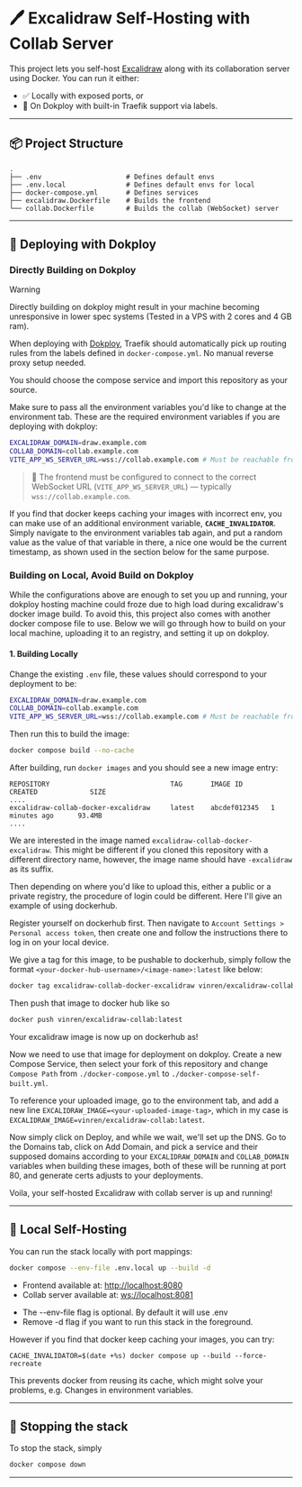 # 🖊️ Excalidraw Self-Hosting with Collab Server

This project lets you self-host [Excalidraw](https://excalidraw.com/) along with its collaboration server using Docker. You can run it either:

* ✅ Locally with exposed ports, or
* 🚀 On Dokploy with built-in Traefik support via labels.

---

## 📦 Project Structure

```
.
├── .env                     # Defines default envs
├── .env.local               # Defines default envs for local
├── docker-compose.yml       # Defines services
├── excalidraw.Dockerfile    # Builds the frontend
└── collab.Dockerfile        # Builds the collab (WebSocket) server
```

---

## 🚀 Deploying with Dokploy

### Directly Building on Dokploy
> [!WARNING]
> Directly building on dokploy might result in your machine becoming unresponsive in lower spec systems (Tested in a VPS with 2 cores and 4 GB ram).

When deploying with [Dokploy](https://dokploy.com/), Traefik should automatically pick up routing rules from the labels defined in `docker-compose.yml`. No manual reverse proxy setup needed.

You should choose the compose service and import this repository as your source.

Make sure to pass all the environment variables you'd like to change at the environment tab. These are the required environment variables if you are deploying with dokploy:
```sh
EXCALIDRAW_DOMAIN=draw.example.com
COLLAB_DOMAIN=collab.example.com
VITE_APP_WS_SERVER_URL=wss://collab.example.com # Must be reachable from clients!!!
```
> 🔁 The frontend must be configured to connect to the correct WebSocket URL (`VITE_APP_WS_SERVER_URL`) — typically `wss://collab.example.com`.


If you find that docker keeps caching your images with incorrect env, you can make use of an additional environment variable, **`CACHE_INVALIDATOR`**. Simply navigate to the environment variables tab again, and put a random value as the value of that variable in there, a nice one would be the current timestamp, as shown used in the section below for the same purpose.


### Building on Local, Avoid Build on Dokploy
While the configurations above are enough to set you up and running, your dokploy hosting machine could froze due to high load during excalidraw's docker image build. To avoid this, this project also comes with another docker compose file to use. Below we will go through how to build on your local machine, uploading it to an registry, and setting it up on dokploy.

#### 1. Building Locally
Change the existing `.env` file, these values should correspond to your deployment to be:
```sh
EXCALIDRAW_DOMAIN=draw.example.com
COLLAB_DOMAIN=collab.example.com
VITE_APP_WS_SERVER_URL=wss://collab.example.com # Must be reachable from clients!!!
```

Then run this to build the image:
```sh
docker compose build --no-cache
```

After building, run `docker images` and you should see a new image entry:
```
REPOSITORY                              TAG       IMAGE ID       CREATED             SIZE
....
excalidraw-collab-docker-excalidraw     latest    abcdef012345   1 minutes ago      93.4MB
....
``` 

We are interested in the image named `excalidraw-collab-docker-excalidraw`. This might be different if you cloned this repository with a different directory name, however, the image name should have `-excalidraw` as its suffix.

Then depending on where you'd like to upload this, either a public or a private registry, the procedure of login could be different. Here I'll give an example of using dockerhub.

Register yourself on dockerhub first. Then navigate to `Account Settings > Personal access token`, then create one and follow the instructions there to log in on your local device.

We give a tag for this image, to be pushable to dockerhub, simply follow the format `<your-docker-hub-username>/<image-name>:latest` like below:
```sh
docker tag excalidraw-collab-docker-excalidraw vinren/excalidraw-collab:latest
```

Then push that image to docker hub like so
```sh
docker push vinren/excalidraw-collab:latest
```

Your excalidraw image is now up on dockerhub as!


Now we need to use that image for deployment on dokploy.
Create a new Compose Service, then select your fork of this repository and change `Compose Path` from `./docker-compose.yml` to `./docker-compose-self-built.yml`.

To reference your uploaded image, go to the environment tab, and add a new line `EXCALIDRAW_IMAGE=<your-uploaded-image-tag>`, which in my case is `EXCALIDRAW_IMAGE=vinren/excalidraw-collab:latest`.

Now simply click on Deploy, and while we wait, we'll set up the DNS. Go to the Domains tab, click on Add Domain, and pick a service and their supposed domains according to your `EXCALIDRAW_DOMAIN` and `COLLAB_DOMAIN` variables when building these images, both of these will be running at port 80, and generate certs adjusts to your deployments.

Voila, your self-hosted Excalidraw with collab server is up and running!

---

## 🧪 Local Self-Hosting

You can run the stack locally with port mappings:

```bash
docker compose --env-file .env.local up --build -d
```

* Frontend available at: [http://localhost:8080](http://localhost:8080)
* Collab server available at: [ws://localhost:8081](ws://localhost:8081)
- The --env-file flag is optional. By default it will use .env
- Remove -d flag if you want to run this stack in the foreground.

However if you find that docker keep caching your images, you can try:
```
CACHE_INVALIDATOR=$(date +%s) docker compose up --build --force-recreate
```
This prevents docker from reusing its cache, which might solve your problems, e.g. Changes in environment variables.

---

## 🧼 Stopping the stack
To stop the stack, simply
```bash
docker compose down
```
---
